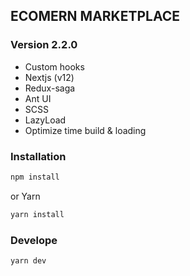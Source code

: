 ## ECOMERN MARKETPLACE

### Version 2.2.0

-   Custom hooks
-   Nextjs (v12)
-   Redux-saga
-   Ant UI
-   SCSS
-   LazyLoad
-   Optimize time build & loading

### Installation

```bash
npm install
```

or Yarn

```bash
yarn install
```

### Develope

```bash
yarn dev
```
